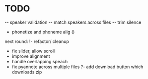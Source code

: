 # TODO


-- speaker validation
-- match speakers across files
-- trim silence
- phonetize and phoneme alig ()



next round:
!- refactor/ cleanup
- fix slider, allow scroll
- improve alignment
- handle overlapping speach
- fix pyannote across multiple files
?- add download button which downloads zip